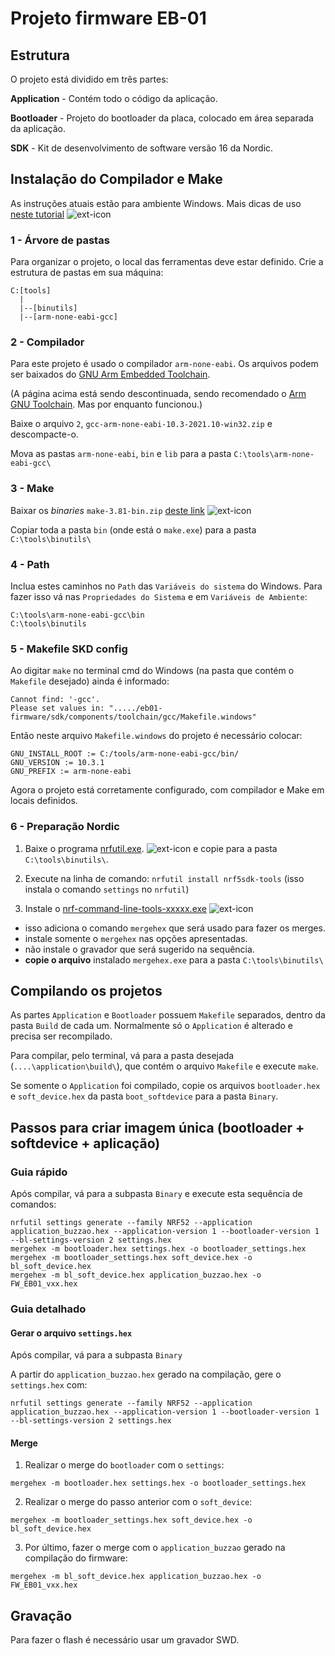 # Projeto firmware EB-01

## Estrutura

O projeto está dividido em três partes:

**Application** - Contém todo o código da aplicação.

**Bootloader** - Projeto do bootloader da placa, colocado em área separada da aplicação.

**SDK** - Kit de desenvolvimento de software versão 16 da Nordic.


## Instalação do Compilador e Make

As instruções atuais estão para ambiente Windows. Mais dicas de uso [neste tutorial](https://embarcados.com.br/c-para-arm-cortex-m-usando-gcc-e-make/) ![ext-icon]


### 1 - Árvore de pastas

Para organizar o projeto, o local das ferramentas deve estar definido. Crie a estrutura de pastas em sua máquina:

```
C:[tools]
  |
  |--[binutils]
  |--[arm-none-eabi-gcc]
```

### 2 - Compilador

Para este projeto é usado o compilador `arm-none-eabi`. Os arquivos podem ser baixados do [GNU Arm Embedded Toolchain](https://developer.arm.com/tools-and-software/open-source-software/developer-tools/gnu-toolchain/gnu-rm/downloads).

(A página acima está sendo descontinuada, sendo recomendado o [Arm GNU Toolchain](https://developer.arm.com/Tools%20and%20Software/GNU%20Toolchain). Mas por enquanto funcionou.)

Baixe o arquivo `2`, `gcc-arm-none-eabi-10.3-2021.10-win32.zip` e descompacte-o.

Mova as pastas `arm-none-eabi`, `bin` e `lib` para a pasta `C:\tools\arm-none-eabi-gcc\`


### 3 - Make

Baixar os *binaries* `make-3.81-bin.zip` [deste link](https://gnuwin32.sourceforge.net/packages/make.htm) ![ext-icon]

Copiar toda a pasta `bin` (onde está o `make.exe`) para a pasta `C:\tools\binutils\`


### 4 - Path

Inclua estes caminhos no `Path` das `Variáveis do sistema` do Windows. Para fazer isso vá nas `Propriedades do Sistema` e em `Variáveis de Ambiente`:

```
C:\tools\arm-none-eabi-gcc\bin
C:\tools\binutils
```


### 5 - Makefile SKD config

Ao digitar `make` no terminal cmd do Windows (na pasta que contém o `Makefile` desejado) ainda é informado:

```
Cannot find: '-gcc'.
Please set values in: "...../eb01-firmware/sdk/components/toolchain/gcc/Makefile.windows"
```

Então neste arquivo `Makefile.windows` do projeto é necessário colocar:

```
GNU_INSTALL_ROOT := C:/tools/arm-none-eabi-gcc/bin/
GNU_VERSION := 10.3.1
GNU_PREFIX := arm-none-eabi
```

Agora o projeto está corretamente configurado, com compilador e Make em locais definidos.


### 6 - Preparação Nordic

1. Baixe o programa [nrfutil.exe](https://www.nordicsemi.com/Software-and-tools/Development-Tools/nRF-Util). ![ext-icon] e copie para a pasta `C:\tools\binutils\`.

2. Execute na linha de comando: `nrfutil install nrf5sdk-tools` (isso instala o comando `settings` no `nrfutil`)

3. Instale o [nrf-command-line-tools-xxxxx.exe](https://www.nordicsemi.com/Products/Development-tools/nRF-Command-Line-Tools/Download?lang=en#infotabs) ![ext-icon]
 - isso adiciona o comando `mergehex` que será usado para fazer os merges.
 - instale somente o `mergehex` nas opções apresentadas.
 - não instale o gravador que será sugerido na sequência.
 - **copie o arquivo** instalado `mergehex.exe` para a pasta `C:\tools\binutils\`


## Compilando os projetos


As partes `Application` e `Bootloader` possuem `Makefile` separados, dentro da pasta `Build` de cada um. Normalmente só o `Application` é alterado e precisa ser recompilado.

Para compilar, pelo terminal, vá para a pasta desejada (`....\application\build\`), que contém o arquivo `Makefile` e execute `make`.

Se somente o `Application` foi compilado, copie os arquivos `bootloader.hex` e `soft_device.hex` da pasta `boot_softdevice` para a pasta `Binary`.


## Passos para criar imagem única (bootloader + softdevice + aplicação)

### Guia rápido

Após compilar, vá para a subpasta `Binary` e execute esta sequência de comandos:

```
nrfutil settings generate --family NRF52 --application application_buzzao.hex --application-version 1 --bootloader-version 1 --bl-settings-version 2 settings.hex
mergehex -m bootloader.hex settings.hex -o bootloader_settings.hex
mergehex -m bootloader_settings.hex soft_device.hex -o bl_soft_device.hex
mergehex -m bl_soft_device.hex application_buzzao.hex -o FW_EB01_vxx.hex

```

### Guia detalhado


#### Gerar o arquivo `settings.hex`

Após compilar, vá para a subpasta `Binary`

A partir do `application_buzzao.hex` gerado na compilação, gere o `settings.hex` com:

```
nrfutil settings generate --family NRF52 --application application_buzzao.hex --application-version 1 --bootloader-version 1 --bl-settings-version 2 settings.hex
```

#### Merge

1. Realizar o merge do `bootloader` com o `settings`:

```
mergehex -m bootloader.hex settings.hex -o bootloader_settings.hex
```

2. Realizar o merge do passo anterior com o `soft_device`:

```
mergehex -m bootloader_settings.hex soft_device.hex -o bl_soft_device.hex
```

3. Por último, fazer o merge com o `application_buzzao` gerado na compilação do firmware:

```
mergehex -m bl_soft_device.hex application_buzzao.hex -o FW_EB01_vxx.hex
```

## Gravação

Para fazer o flash é necessário usar um gravador SWD.


[ext-icon]: http://www.koetzler.com/ext.png "External link"
